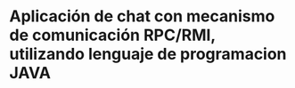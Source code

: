 # Aplicación de chat con mecanismo de comunicación RPC/RMI, utilizando lenguaje de programacion JAVA
